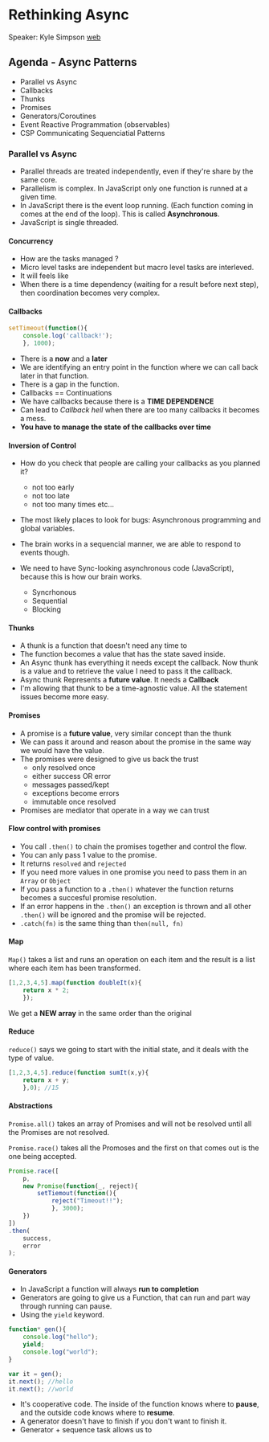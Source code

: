 # Rethinking Async
Speaker: Kyle Simpson [web](http://getify.me/)

## Agenda - Async Patterns
* Parallel vs Async
* Callbacks
* Thunks
* Promises
* Generators/Coroutines
* Event Reactive Programmation (observables)
* CSP Communicating Sequenciatial Patterns

### Parallel vs Async
* Parallel threads are treated independently, even if they're share by the same core.
* Parallelism is complex. In JavaScript only one function is runned at a given time.
* In JavaScript there is the event loop running. (Each function coming in comes at the end of the loop). This is called **Asynchronous**.
* JavaScript is single threaded.

#### Concurrency 
* How are the tasks managed ?
* Micro level tasks are independent but macro level tasks are interleved.
* It will feels like 
* When there is a time dependency (waiting for a result before next step), then coordination becomes very complex.


#### Callbacks

```JavaScript
setTimeout(function(){
    console.log('callback!');
    }, 1000);
```

* There is a **now** and a **later**
* We are identifying an entry point in the function where we can call back later in that function.
* There is a gap in the function.
* Callbacks == Continuations
* We have callbacks because there is a **TIME DEPENDENCE**
* Can lead to *Callback hell* when there are too many callbacks it becomes a mess.
* **You have to manage the state of the callbacks over time**

#### Inversion of Control
* How do you check that people are calling your callbacks as you planned it?
    * not too early
    * not too late
    * not too  many times etc...

* The most likely places to look for bugs: Asynchronous programming and global variables.
* The brain works in a sequencial manner, we are able to respond to events though.
* We need to have Sync-looking asynchronous code (JavaScript), because this is how our brain works.
    * Syncrhonous
    * Sequential
    * Blocking

#### Thunks
* A thunk is a function that doesn't need any time to 
* The function becomes a value that has the state saved inside.
* An Async thunk has everything it needs except the callback. Now thunk is a value and to retrieve the value I need to pass it the callback.
* Async thunk Represents a **future value**. It needs a **Callback**
* I'm allowing that thunk to be a time-agnostic value. All the statement issues become more easy.

#### Promises
* A promise is a **future value**, very similar concept than the thunk
* We can pass it around and reason about the promise in the same way we would have the value.
* The promises were designed to give us back the trust
    * only resolved once
    * either success OR error
    * messages passed/kept
    * exceptions become errors
    * immutable once resolved
* Promises are mediator that operate in a way we can trust

#### Flow control with promises
* You call `.then()` to chain the promises together and control the flow.
* You can anly pass 1 value to the promise.
* It returns `resolved` and `rejected`
* If you need more values in one promise you need to pass them in an `Array` or `Object`
* If you pass a function to a `.then()` whatever the function returns becomes a succesful promise resolution.
* If an error happens in the `.then()` an exception is thrown and all other `.then()` will be ignored and the promise will be rejected.
* `.catch(fn)` is the same thing than `then(null, fn)`

#### Map 
`Map()` takes a list and runs an operation on each item and the result is a list where each item has been transformed.
```JavaScript
[1,2,3,4,5].map(function doubleIt(x){
    return x * 2;
    });
```

We get a **NEW array** in the same order than the original

#### Reduce
`reduce()` says we going to start with the initial state, and it deals with the type of value. 
```JavaScript
[1,2,3,4,5].reduce(function sumIt(x,y){
    return x + y;
    },0); //15 
```

#### Abstractions
`Promise.all()` takes an array of Promises and will not be resolved until all the Promises are not resolved.

`Promise.race()` takes all the Promoses and the first on that comes out is the one being accepted.
```JavaScript
Promise.race([
    p,
    new Promise(function(_, reject){
        setTiemout(function(){
            reject("Timeout!!");
            }, 3000);
    })
])
.then(
    success,
    error
);

```


#### Generators 
* In JavaScript a function will always **run to completion**
* Generators are going to give us a Function, that can run and part way through running can pause.
* Using the `yield` keyword.
```JavaScript
function* gen(){
    console.log("hello");
    yield;
    console.log("world");
}

var it = gen();
it.next(); //hello
it.next(); //world

```

* It's cooperative code. The inside of the function knows where to **pause**, and the outside code knows where to **resume**.
* A generator doesn't have to finish if you don't want to finish it.
* Generator + sequence task allows us to 







